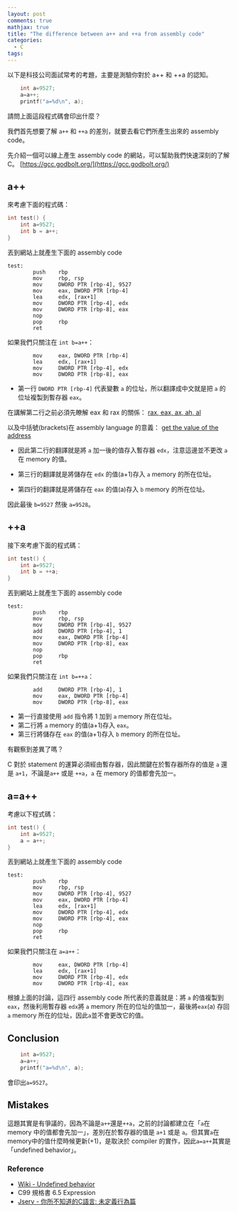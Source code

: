 ```yaml
---
layout: post
comments: true
mathjax: true
title: "The difference between a++ and ++a from assembly code"
categories:
  - C
tags:
---
```

以下是科技公司面試常考的考題，主要是測驗你對於 a++ 和 ++a 的認知。
```c
    int a=9527;
    a=a++;
    printf("a=%d\n", a);
```
請問上面這段程式碼會印出什麼？

<!--more-->

我們首先想要了解 `a++` 和 `++a` 的差別，就要去看它們所產生出來的 assembly code。

先介紹一個可以線上產生 assembly code 的網站，可以幫助我們快速深刻的了解 C。
[https://gcc.godbolt.org/](https://gcc.godbolt.org/)

## a++
來考慮下面的程式碼：
```c
int test() {
    int a=9527;
    int b = a++;
}
```
丟到網站上就產生下面的 assembly code

```assembly
test:
        push    rbp
        mov     rbp, rsp
        mov     DWORD PTR [rbp-4], 9527
        mov     eax, DWORD PTR [rbp-4]
        lea     edx, [rax+1]
        mov     DWORD PTR [rbp-4], edx
        mov     DWORD PTR [rbp-8], eax
        nop
        pop     rbp
        ret
```
如果我們只關注在 ```int b=a++```：
```assembly
        mov     eax, DWORD PTR [rbp-4]
        lea     edx, [rax+1]
        mov     DWORD PTR [rbp-4], edx
        mov     DWORD PTR [rbp-8], eax
```
* 第一行 ```DWORD PTR [rbp-4]``` 代表變數 `a` 的位址，所以翻譯成中文就是把 `a` 的位址複製到暫存器 `eax`。

在講解第二行之前必須先瞭解 eax 和 rax 的關係：
[rax, eax, ax, ah, al](https://stackoverflow.com/questions/25455447/x86-64-registers-rax-eax-ax-al-overwriting-full-register-contents)

以及中括號(brackets)在 assembly language 的意義：
[get the value of the address](https://stackoverflow.com/questions/48608423/what-do-square-brackets-mean-in-x86-assembly)

* 因此第二行的翻譯就是將 `a` 加一後的值存入暫存器 `edx`，注意這邊並不更改 `a` 在 memory 的值。

* 第三行的翻譯就是將儲存在 `edx` 的值(a+1)存入 `a` memory 的所在位址。
* 第四行的翻譯就是將儲存在 `eax` 的值(a)存入 `b` memory 的所在位址。

因此最後 `b=9527` 然後 `a=9528`。

## ++a
接下來考慮下面的程式碼：
```c
int test() {
    int a=9527;
    int b = ++a;
}
```
丟到網站上就產生下面的 assembly code
```assembly
test:
        push    rbp
        mov     rbp, rsp
        mov     DWORD PTR [rbp-4], 9527
        add     DWORD PTR [rbp-4], 1
        mov     eax, DWORD PTR [rbp-4]
        mov     DWORD PTR [rbp-8], eax
        nop
        pop     rbp
        ret
```
如果我們只關注在 ```int b=++a```：
```assembly
        add     DWORD PTR [rbp-4], 1
        mov     eax, DWORD PTR [rbp-4]
        mov     DWORD PTR [rbp-8], eax
```
* 第一行直接使用 `add` 指令將 1 加到 `a` memory 所在位址。
* 第二行將 `a` memory 的值(a+1)存入 `eax`。
* 第三行將儲存在 `eax` 的值(a+1)存入 `b` memory 的所在位址。

有觀察到差異了嗎？

C 對於 statement 的運算必須經由暫存器，因此關鍵在於暫存器所存的值是 `a` 還是 `a+1`，不論是`a++` 或是 `++a`，`a` 在 memory 的值都會先加一。

## a=a++
考慮以下程式碼：
```c
int test() {
    int a=9527;
    a = a++;
}
```
丟到網站上就產生下面的 assembly code
```assembly
test:
        push    rbp
        mov     rbp, rsp
        mov     DWORD PTR [rbp-4], 9527
        mov     eax, DWORD PTR [rbp-4]
        lea     edx, [rax+1]
        mov     DWORD PTR [rbp-4], edx
        mov     DWORD PTR [rbp-4], eax
        nop
        pop     rbp
        ret
```
如果我們只關注在 ```a=a++```：
```assembly
        mov     eax, DWORD PTR [rbp-4]
        lea     edx, [rax+1]
        mov     DWORD PTR [rbp-4], edx
        mov     DWORD PTR [rbp-4], eax
```
根據上面的討論，這四行 assembly code 所代表的意義就是：將 `a` 的值複製到 `eax`，然後利用暫存器 `edx`將 `a` memory 所在的位址的值加一，最後將`eax`(a) 存回 `a` memory 所在的位址，因此`a`並不會更改它的值。

## Conclusion
```c
    int a=9527;
    a=a++;
    printf("a=%d\n", a);
```
會印出`a=9527`。

## Mistakes
這題其實是有爭議的，因為不論是`a++`還是`++a`，之前的討論都建立在「`a`在 memory 中的值都會先加一」，差別在於暫存器的值是 `a+1` 或是 `a`。但其實`a`在memory中的值什麼時候更新(+1)，是取決於 compiler 的實作，因此`a=a++`其實是「undefined behavior」。

### Reference
* [Wiki - Undefined behavior](https://en.wikipedia.org/wiki/Undefined_behavior)
* C99 規格書 6.5 Expression
* [Jserv - 你所不知道的C語言: 未定義行為篇](http://hackfoldr.org/dykc/https%253A%252F%252Fhackmd.io%252Fs%252FSkr9vGiQm)



